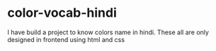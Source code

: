 # color-vocab-hindi
I have build a project to know colors name in hindi. These all are only designed in frontend using html and css
